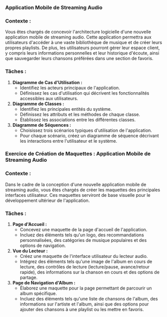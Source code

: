 ### Application Mobile de Streaming Audio

### Contexte :

Vous êtes chargés de concevoir l'architecture logicielle d'une nouvelle application mobile de streaming audio. Cette application permettra aux utilisateurs d'accéder à une vaste bibliothèque de musique et de créer leurs propres playlists. De plus, les utilisateurs pourront gérer leur espace client, y compris leurs informations personnelles et leur historique d'écoute, ainsi que sauvegarder leurs chansons préférées dans une section de favoris.

### Tâches :

1. **Diagramme de Cas d'Utilisation :**
    - Identifiez les acteurs principaux de l'application.
    - Définissez les cas d'utilisation qui décrivent les fonctionnalités accessibles aux utilisateurs.
2. **Diagramme de Classes :**
    - Identifiez les principales entités du système.
    - Définissez les attributs et les méthodes de chaque classe.
    - Établissez les associations entre les différentes classes.
3. **Diagramme de Séquences :**
    - Choisissez trois scénarios typiques d'utilisation de l'application.
    - Pour chaque scénario, créez un diagramme de séquence décrivant les interactions entre l'utilisateur et le système.

### Exercice de Création de Maquettes : Application Mobile de Streaming Audio

### Contexte :

Dans le cadre de la conception d'une nouvelle application mobile de streaming audio, vous êtes chargés de créer les maquettes des principales interfaces utilisateur. Ces maquettes serviront de base visuelle pour le développement ultérieur de l'application.

### Tâches :

1. **Page d'Accueil :**
    - Concevez une maquette de la page d'accueil de l'application.
    - Incluez des éléments tels qu'un logo, des recommandations personnalisées, des catégories de musique populaires et des options de navigation.
2. **Vue du Lecteur :**
    - Créez une maquette de l'interface utilisateur du lecteur audio.
    - Intégrez des éléments tels qu'une image de l'album en cours de lecture, des contrôles de lecture (lecture/pause, avance/retour rapide), des informations sur la chanson en cours et des options de partage.
3. **Page de Navigation d'Album :**
    - Élaborez une maquette pour la page permettant de parcourir un album spécifique.
    - Incluez des éléments tels qu'une liste de chansons de l'album, des informations sur l'artiste et l'album, ainsi que des options pour ajouter des chansons à une playlist ou les mettre en favoris.